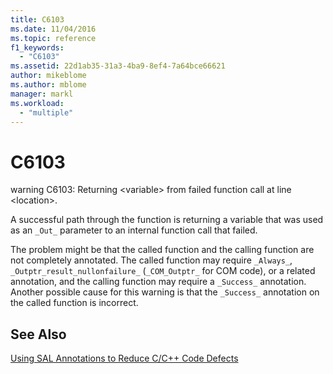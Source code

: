```yaml
---
title: C6103
ms.date: 11/04/2016
ms.topic: reference
f1_keywords:
  - "C6103"
ms.assetid: 22d1ab35-31a3-4ba9-8ef4-7a64bce66621
author: mikeblome
ms.author: mblome
manager: markl
ms.workload:
  - "multiple"
---
```

# C6103
warning C6103: Returning \<variable> from failed function call at line \<location>.

 A successful path through the function is returning a variable that was used as an `_Out_` parameter to an internal function call that failed.

 The problem might be that the called function and the calling function are not completely annotated. The called function may require `_Always_`, `_Outptr_result_nullonfailure_` (`_COM_Outptr_` for COM code), or a related annotation, and the calling function may require a `_Success_` annotation. Another possible cause for this warning is that the `_Success_` annotation on the called function is incorrect.

## See Also
 [Using SAL Annotations to Reduce C/C++ Code Defects](../code-quality/using-sal-annotations-to-reduce-c-cpp-code-defects.md)
